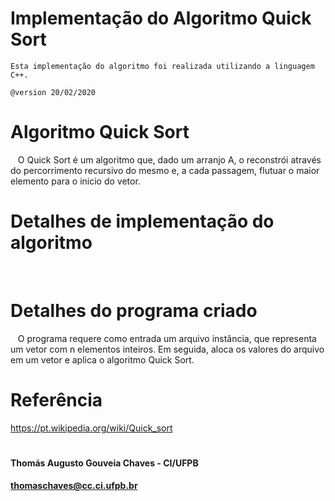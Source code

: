 # Implementação do Algoritmo Quick Sort
    Esta implementação do algoritmo foi realizada utilizando a linguagem C++.

    @version 20/02/2020
        
# Algoritmo Quick Sort
   O Quick Sort é um algoritmo que, dado um arranjo A, o reconstrói através do percorrimento recursivo do mesmo e, a cada passagem, flutuar o maior elemento para o inicio do vetor.
   
# Detalhes de implementação do algoritmo
   

# Detalhes do programa criado
   O programa requere como entrada um arquivo instância, que representa um vetor com n elementos inteiros. Em seguida, aloca os valores do arquivo em um vetor e aplica o algoritmo Quick Sort.
   
# Referência
https://pt.wikipedia.org/wiki/Quick_sort


#   
#### Thomás Augusto Gouveia Chaves - CI/UFPB
#### thomaschaves@cc.ci.ufpb.br

